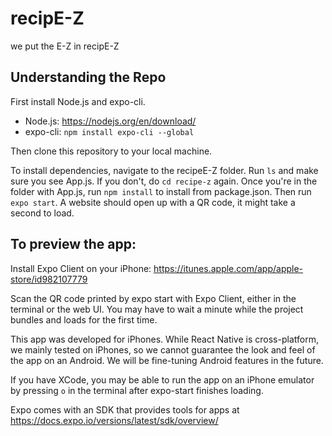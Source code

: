 # recipE-Z
we put the E-Z in recipE-Z

## Understanding the Repo

First install Node.js and expo-cli.
- Node.js: https://nodejs.org/en/download/
- expo-cli: `npm install expo-cli --global`

Then clone this repository to your local machine.

To install dependencies, navigate to the recipeE-Z folder. Run `ls` and make sure you see App.js. If you don't, do `cd recipe-z` again. 
Once you're in the folder with App.js, run `npm install` to install from package.json. Then run `expo start`. A website should open up with a QR code, it might take a second to load. 

## To preview the app:

Install Expo Client on your iPhone: https://itunes.apple.com/app/apple-store/id982107779

Scan the QR code printed by expo start with Expo Client, either in the terminal or the web UI. You may have to wait a minute while the project bundles and loads for the first time.

This app was developed for iPhones. While React Native is cross-platform, we mainly tested on iPhones, so we cannot guarantee the look and feel of the app on an Android. We will be fine-tuning Android features in the future.

If you have XCode, you may be able to run the app on an iPhone emulator by pressing `o` in the terminal after expo-start finishes loading. 

Expo comes with an SDK that provides tools for apps at https://docs.expo.io/versions/latest/sdk/overview/
